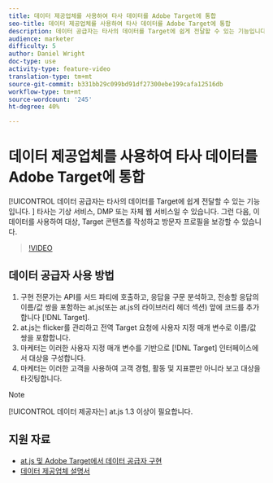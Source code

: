 ```yaml
---
title: 데이터 제공업체를 사용하여 타사 데이터를 Adobe Target에 통합
seo-title: 데이터 제공업체를 사용하여 타사 데이터를 Adobe Target에 통합
description: 데이터 공급자는 타사의 데이터를 Target에 쉽게 전달할 수 있는 기능입니다.  타사는 기상 서비스, DMP 또는 자체 웹 서비스일 수 있습니다. 그런 다음, 이 데이터를 사용하여 대상, Target 콘텐츠를 작성하고 방문자 프로필을 보강할 수 있습니다.
audience: marketer
difficulty: 5
author: Daniel Wright
doc-type: use
activity-type: feature-video
translation-type: tm+mt
source-git-commit: b331bb29c099bd91df27300ebe199cafa12516db
workflow-type: tm+mt
source-wordcount: '245'
ht-degree: 40%

---
```



# 데이터 제공업체를 사용하여 타사 데이터를 Adobe Target에 통합

[!UICONTROL 데이터 공급자는 타사의 데이터를 Target에 쉽게 전달할 수 있는 기능입니다.  ]  타사는 기상 서비스, DMP 또는 자체 웹 서비스일 수 있습니다. 그런 다음, 이 데이터를 사용하여 대상, Target 콘텐츠를 작성하고 방문자 프로필을 보강할 수 있습니다.

>[!VIDEO](https://video.tv.adobe.com/v/22349/?quality=12)

## 데이터 공급자 사용 방법

1. 구현 전문가는 API를 서드 파티에 호출하고, 응답을 구문 분석하고, 전송할 응답의 이름/값 쌍을 포함하는 at.js(또는 at.js의 라이브러리 헤더 섹션) 앞에 코드를 추가합니다 [!DNL Target].
1. at.js는 flicker를 관리하고 전역 Target 요청에 사용자 지정 매개 변수로 이름/값 쌍을 포함합니다.
1. 마케터는 이러한 사용자 지정 매개 변수를 기반으로 [!DNL Target] 인터페이스에서 대상을 구성합니다.
1. 마케터는 이러한 고객을 사용하여 고객 경험, 활동 및 지표뿐만 아니라 보고 대상을 타깃팅합니다.

>[!NOTE]
>
>[!UICONTROL 데이터 제공자는] at.js 1.3 이상이 필요합니다.

## 지원 자료

* [at.js 및 Adobe Target에서 데이터 공급자 구현](implement-data-providers-to-integrate-third-party-data.md)
* [데이터 제공업체 설명서](https://docs.adobe.com/content/help/en/target/using/implement-target/client-side/functions-overview/targetgobalsettings.html#data-providers)
